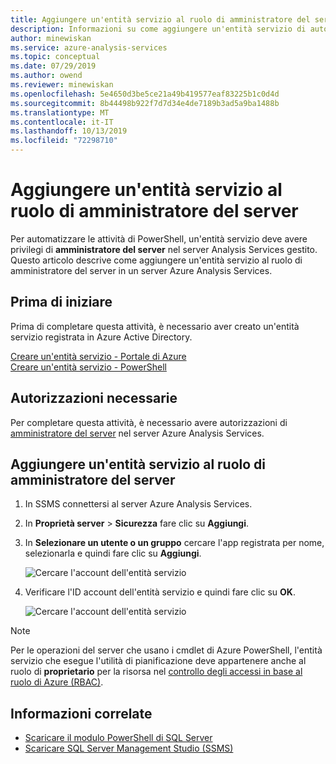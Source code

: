 ```yaml
---
title: Aggiungere un'entità servizio al ruolo di amministratore del server Azure Analysis Services | Microsoft Docs
description: Informazioni su come aggiungere un'entità servizio di automazione al ruolo di amministratore del server
author: minewiskan
ms.service: azure-analysis-services
ms.topic: conceptual
ms.date: 07/29/2019
ms.author: owend
ms.reviewer: minewiskan
ms.openlocfilehash: 5e4650d3be5ce21a49b419577eaf83225b1c0d4d
ms.sourcegitcommit: 8b44498b922f7d7d34e4de7189b3ad5a9ba1488b
ms.translationtype: MT
ms.contentlocale: it-IT
ms.lasthandoff: 10/13/2019
ms.locfileid: "72298710"
---
```

# <a name="add-a-service-principal-to-the-server-administrator-role"></a>Aggiungere un'entità servizio al ruolo di amministratore del server 

 Per automatizzare le attività di PowerShell, un'entità servizio deve avere privilegi di **amministratore del server** nel server Analysis Services gestito. Questo articolo descrive come aggiungere un'entità servizio al ruolo di amministratore del server in un server Azure Analysis Services.

## <a name="before-you-begin"></a>Prima di iniziare
Prima di completare questa attività, è necessario aver creato un'entità servizio registrata in Azure Active Directory.

[Creare un'entità servizio - Portale di Azure](../active-directory/develop/howto-create-service-principal-portal.md)   
[Creare un'entità servizio - PowerShell](../active-directory/develop/howto-authenticate-service-principal-powershell.md)

## <a name="required-permissions"></a>Autorizzazioni necessarie
Per completare questa attività, è necessario avere autorizzazioni di [amministratore del server](analysis-services-server-admins.md) nel server Azure Analysis Services. 

## <a name="add-service-principal-to-server-administrators-role"></a>Aggiungere un'entità servizio al ruolo di amministratore del server

1. In SSMS connettersi al server Azure Analysis Services.
2. In **Proprietà server** > **Sicurezza** fare clic su **Aggiungi**.
3. In **Selezionare un utente o un gruppo** cercare l'app registrata per nome, selezionarla e quindi fare clic su **Aggiungi**.

    ![Cercare l'account dell'entità servizio](./media/analysis-services-addservprinc-admins/aas-add-sp-ssms-picker.png)

4. Verificare l'ID account dell'entità servizio e quindi fare clic su **OK**.
    
    ![Cercare l'account dell'entità servizio](./media/analysis-services-addservprinc-admins/aas-add-sp-ssms-add.png)


> [!NOTE]
> Per le operazioni del server che usano i cmdlet di Azure PowerShell, l'entità servizio che esegue l'utilità di pianificazione deve appartenere anche al ruolo di **proprietario** per la risorsa nel [controllo degli accessi in base al ruolo di Azure (RBAC)](../role-based-access-control/overview.md). 

## <a name="related-information"></a>Informazioni correlate

* [Scaricare il modulo PowerShell di SQL Server](https://docs.microsoft.com/sql/ssms/download-sql-server-ps-module)   
* [Scaricare SQL Server Management Studio (SSMS)](https://docs.microsoft.com/sql/ssms/download-sql-server-management-studio-ssms)   


